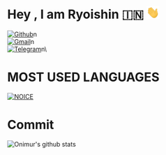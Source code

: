 # Hey , I am Ryoishin  🇮🇳 <img src="https://raw.githubusercontent.com/ABSphreak/ABSphreak/master/gifs/Hi.gif" width="30px">



[![Github](https://img.shields.io/badge/-Github-000?style=flat&logo=Github&logoColor=white)](https://github.com/Ryoishin)n\
[![Gmail](https://img.shields.io/badge/-Gmail-c14438?style=flat&logo=Gmail&logoColor=white)](Ryoishin:ryoishincoder@gmail.com)n\
[![Telegram](https://img.shields.io/badge/-Telegram-0000FF?style=flat&logo=Telegram&logoColor=white)](https://t.me/Ryoishin)n\



# MOST USED LANGUAGES
[![NOICE](https://github-readme-stats.vercel.app/api/top-langs/?username=Ryoishin&layout=compact&theme=midnight-purple&hide=Css)](https://github.com/Ryoishin)





# Commit 


<p>
  <a href="https://github.com/Ryoishin/handle-path-oz">
    <img width="55%" align="left" alt="Onimur's github stats" src="https://github-readme-stats.vercel.app/api?username=Ryoishin&show_icons=true&hide_border=true" />
  </a>
</p>






